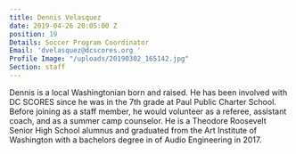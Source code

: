 ```yaml
---
title: Dennis Velasquez
date: 2019-04-26 20:05:00 Z
position: 19
Details: Soccer Program Coordinator
Email: 'dvelasquez@dcscores.org '
Profile Image: "/uploads/20190302_165142.jpg"
Section: staff
---
```


Dennis is a local Washingtonian born and raised. He has been involved with DC SCORES since he was in the 7th grade at Paul Public Charter School. Before joining as a staff member, he would volunteer as a referee, assistant coach, and as a summer camp counselor. He is a Theodore Roosevelt Senior High School alumnus and graduated from the Art Institute of Washington with a bachelors degree in of Audio Engineering in 2017.  